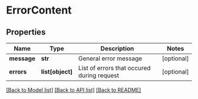# ErrorContent

## Properties
Name | Type | Description | Notes
------------ | ------------- | ------------- | -------------
**message** | **str** | General error message | [optional] 
**errors** | **list[object]** | List of errors that occured during request | [optional] 

[[Back to Model list]](../README.md#documentation-for-models) [[Back to API list]](../README.md#documentation-for-api-endpoints) [[Back to README]](../README.md)


